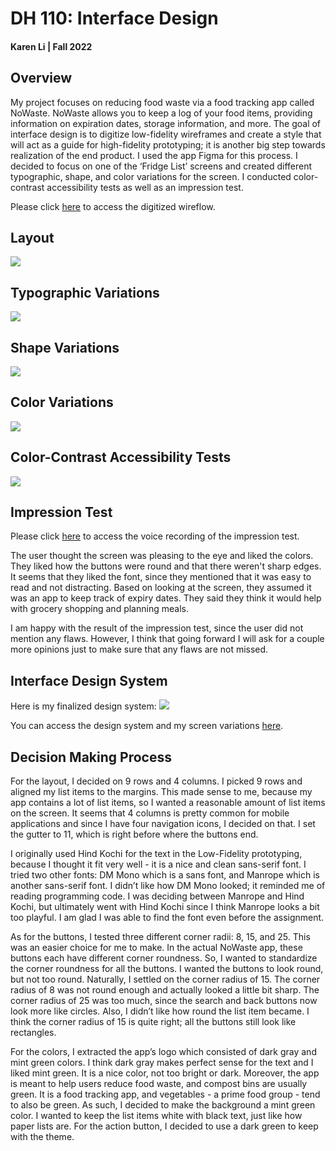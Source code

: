 # DH 110: Interface Design
#### Karen Li | Fall 2022

## Overview
My project focuses on reducing food waste via a food tracking app called NoWaste. NoWaste allows you to keep a log of your food items, providing information on expiration dates, storage information, and more. The goal of interface design is to digitize low-fidelity wireframes and create a style that will act as a guide for high-fidelity prototyping; it is another big step towards realization of the end product. I used the app Figma for this process. I decided to focus on one of the ‘Fridge List’ screens and created different typographic, shape, and color variations for the screen. I conducted color-contrast accessibility tests as well as an impression test. 

Please click <a href="https://www.figma.com/file/dW4rmLWqa5iiaICyJrNZeS/DH-110-Assignment-5">here</a> to access the digitized wireflow.

## Layout
<img src="layout.png">

## Typographic Variations
<img src="Type Variations.png">

## Shape Variations
<img src="Button Shape Variations.png">

## Color Variations 
<img src="Color Variations.png">

## Color-Contrast Accessibility Tests
<img src="Color-Contrast Accessibility Tests.png">

## Impression Test
Please click <a href="https://drive.google.com/file/d/10dOBRFijorim42OmT5GOaflOKdf8Ncgv/view?usp=sharing">here</a> to access the voice recording of the impression test.

The user thought the screen was pleasing to the eye and liked the colors. They liked how the buttons were round and that there weren't sharp edges. It seems that they liked the font, since they mentioned that it was easy to read and not distracting. Based on looking at the screen, they assumed it was an app to keep track of expiry dates. They said they think it would help with grocery shopping and planning meals.

I am happy with the result of the impression test, since the user did not mention any flaws. However, I think that going forward I will ask for a couple more opinions just to make sure that any flaws are not missed. 

## Interface Design System
Here is my finalized design system:
<img src="Design System.png">

You can access the design system and my screen variations <a href="https://www.figma.com/file/QltjLwoNWWRIV8JwCFWkK7/Assignment-6">here</a>.

## Decision Making Process
For the layout, I decided on 9 rows and 4 columns. I picked 9 rows and aligned my list items to the margins. This made sense to me, because my app contains a lot of list items, so I wanted a reasonable amount of list items on the screen. It seems that 4 columns is pretty common for mobile applications and since I have four navigation icons, I decided on that. I set the gutter to 11, which is right before where the buttons end. 

I originally used Hind Kochi for the text in the Low-Fidelity prototyping, because I thought it fit very well - it is a nice and clean sans-serif font. I tried two other fonts: DM Mono which is a sans font, and Manrope which is another sans-serif font. I didn’t like how DM Mono looked; it reminded me of reading programming code. I was deciding between Manrope and Hind Kochi, but ultimately went with Hind Kochi since I think Manrope looks a bit too playful. I am glad I was able to find the font even before the assignment.

As for the buttons, I tested three different corner radii: 8, 15, and 25. This was an easier choice for me to make. In the actual NoWaste app, these buttons each have different corner roundness. So, I wanted to standardize the corner roundness for all the buttons. I wanted the buttons to look round, but not too round. Naturally, I settled on the corner radius of 15. The corner radius of 8 was not round enough and actually looked a little bit sharp. The corner radius of 25 was too much, since the search and back buttons now look more like circles. Also, I didn’t like how round the list item became. I think the corner radius of 15 is quite right; all the buttons still look like rectangles. 

For the colors, I extracted the app’s logo which consisted of dark gray and mint green colors. I think dark gray makes perfect sense for the text and I liked mint green. It is a nice color, not too bright or dark. Moreover, the app is meant to help users reduce food waste, and compost bins are usually green. It is a food tracking app, and vegetables - a prime food group - tend to also be green. As such, I decided to make the background a mint green color. I wanted to keep the list items white with black text, just like how paper lists are. For the action button, I decided to use a dark green to keep with the theme. 



